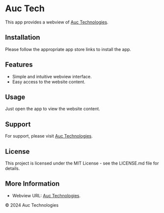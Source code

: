 # Auc Tech

This app provides a webview of [Auc Technologies](https://www.auctechnologies.com/).

## Installation

Please follow the appropriate app store links to install the app.

## Features

- Simple and intuitive webview interface.  
- Easy access to the website content.

## Usage

Just open the app to view the website content.

## Support

For support, please visit [Auc Technologies](https://www.auctechnologies.com/).

## License

This project is licensed under the MIT License - see the LICENSE.md file for details.

## More Information
- Webview URL: [Auc Technologies](https://www.auctechnologies.com/).

© 2024 Auc Technologies

